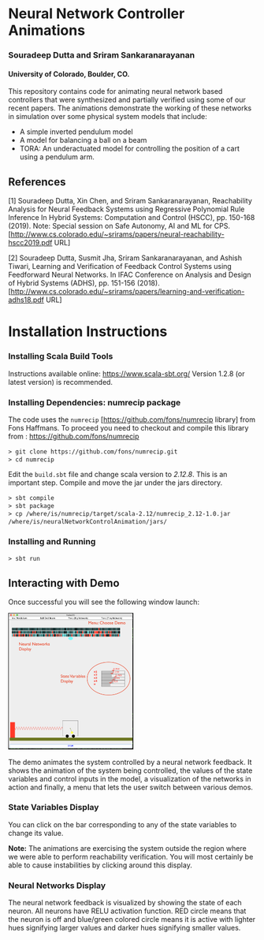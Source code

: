 # Neural Network Controller Animations
### Souradeep Dutta and Sriram Sankaranarayanan
#### University of Colorado, Boulder, CO.

This repository contains code for animating neural network based controllers that
were synthesized and partially verified using some of our recent papers. The animations
demonstrate the working of these networks in simulation over some physical system models
that include:
- A simple inverted pendulum model
- A model for balancing a ball on a beam
- TORA: An underactuated model for controlling the position of a cart using a pendulum arm.

## References

[1] Souradeep Dutta, Xin Chen, and Sriram Sankaranarayanan, Reachability Analysis for Neural Feedback Systems using Regressive Polynomial Rule Inference In Hybrid Systems: Computation and Control (HSCC), pp. 150-168 (2019). Note: Special session on Safe Autonomy, AI and ML for CPS.
[http://www.cs.colorado.edu/~srirams/papers/neural-reachability-hscc2019.pdf URL]

[2] Souradeep Dutta, Susmit Jha, Sriram Sankaranarayanan, and Ashish Tiwari, Learning and Verification of Feedback Control Systems using Feedforward Neural Networks. In IFAC Conference on Analysis and Design of Hybrid Systems (ADHS), pp. 151-156 (2018).
[http://www.cs.colorado.edu/~srirams/papers/learning-and-verification-adhs18.pdf URL]


# Installation Instructions

### Installing Scala Build Tools

Instructions available online: https://www.scala-sbt.org/
Version 1.2.8 (or latest version) is recommended.

###  Installing Dependencies: numrecip package

The code uses the `numrecip` [https://github.com/fons/numrecip library] from Fons Haffmans.
To proceed you need to  checkout and compile this library from : https://github.com/fons/numrecip

~~~
> git clone https://github.com/fons/numrecip.git
> cd numrecip
~~~

Edit the `build.sbt` file and change scala version to *2.12.8*. This is an important step.
Compile and move the jar under the jars directory.
~~~
> sbt compile
> sbt package
> cp /where/is/numrecip/target/scala-2.12/numrecip_2.12-1.0.jar /where/is/neuralNetworkControlAnimation/jars/
~~~
### Installing and Running

~~~
> sbt run
~~~

## Interacting with Demo

Once successful you will see the following window launch:

<img src="figures/screenShot-Demo.png" width=50% border=1px>

The demo animates the system controlled by a neural network feedback.
It shows the animation of the system being controlled, the values of
the state variables and control inputs in the model, a visualization of the
networks in action and finally, a menu that lets the user switch between various demos.

### State Variables Display

You can click on the bar corresponding to any of the state variables to change its value.

**Note:** The animations are exercising the system outside the region where we were able to
perform reachability verification. You will most certainly be able to cause instabilities by
clicking around this display.

### Neural Networks Display

The neural network feedback is visualized by showing the state of each neuron. All neurons
have RELU activation function. RED circle  means that the neuron is off and blue/green colored
circle means it is active with lighter hues  signifying larger values and darker hues signifying
smaller values.
